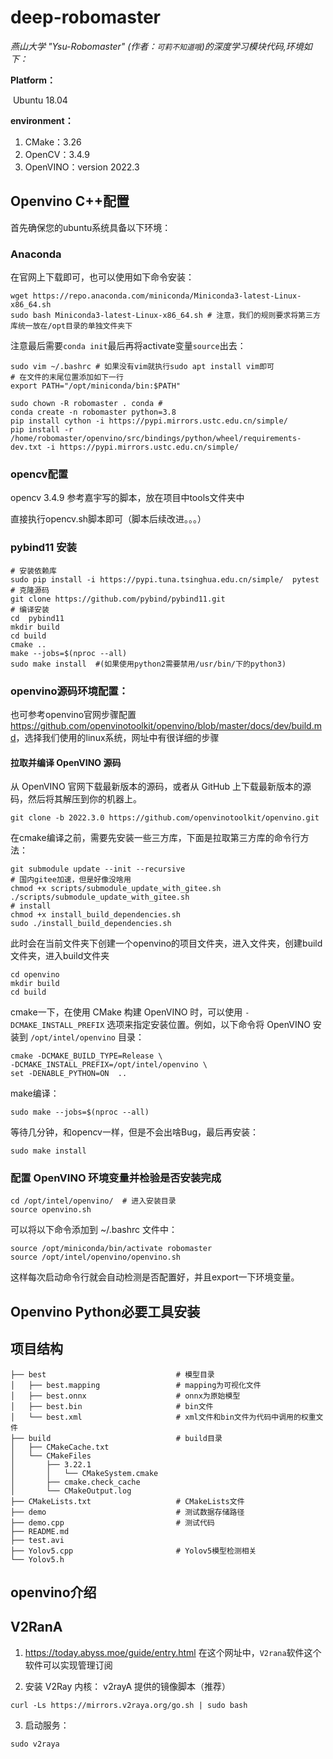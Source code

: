 # deep-robomaster

*燕山大学 "Ysu-Robomaster" (作者：`可莉不知道哦`)的深度学习模块代码,环境如下：*

**Platform：**

​ Ubuntu 18.04

**environment：**

1. CMake：3.26
2. OpenCV：3.4.9
3. OpenVINO：version 2022.3

## Openvino C++配置

首先确保您的ubuntu系统具备以下环境：

### Anaconda

在官网上下载即可，也可以使用如下命令安装：

```shell
wget https://repo.anaconda.com/miniconda/Miniconda3-latest-Linux-x86_64.sh
sudo bash Miniconda3-latest-Linux-x86_64.sh # 注意，我们的规则要求将第三方库统一放在/opt目录的单独文件夹下
```

注意最后需要`conda init`最后再将activate变量`source`出去：

```shell
sudo vim ~/.bashrc # 如果没有vim就执行sudo apt install vim即可
# 在文件的末尾位置添加如下一行
export PATH="/opt/miniconda/bin:$PATH"
```




```shell
sudo chown -R robomaster . conda # 
conda create -n robomaster python=3.8
pip install cython -i https://pypi.mirrors.ustc.edu.cn/simple/
pip install -r /home/robomaster/openvino/src/bindings/python/wheel/requirements-dev.txt -i https://pypi.mirrors.ustc.edu.cn/simple/
```

### opencv配置

opencv 3.4.9 参考嘉宇写的脚本，放在项目中tools文件夹中

直接执行opencv.sh脚本即可（脚本后续改进。。。）

### pybind11 安装

```shell
# 安装依赖库
sudo pip install -i https://pypi.tuna.tsinghua.edu.cn/simple/  pytest
# 克隆源码
git clone https://github.com/pybind/pybind11.git
# 编译安装
cd  pybind11
mkdir build
cd build
cmake ..
make --jobs=$(nproc --all)
sudo make install  #(如果使用python2需要禁用/usr/bin/下的python3)
```

### **openvino源码环境配置：**

也可参考openvino官网步骤配置<https://github.com/openvinotoolkit/openvino/blob/master/docs/dev/build.md>，选择我们使用的linux系统，网址中有很详细的步骤

#### 拉取并编译 OpenVINO 源码

从 OpenVINO 官网下载最新版本的源码，或者从 GitHub 上下载最新版本的源码，然后将其解压到你的机器上。

```shell
git clone -b 2022.3.0 https://github.com/openvinotoolkit/openvino.git
```

在cmake编译之前，需要先安装一些三方库，下面是拉取第三方库的命令行方法：

```shell
git submodule update --init --recursive
# 国内gitee加速，但是好像没啥用
chmod +x scripts/submodule_update_with_gitee.sh
./scripts/submodule_update_with_gitee.sh
# install
chmod +x install_build_dependencies.sh
sudo ./install_build_dependencies.sh
```

此时会在当前文件夹下创建一个openvino的项目文件夹，进入文件夹，创建build文件夹，进入build文件夹

```shell
cd openvino
mkdir build
cd build
```

cmake一下，在使用 CMake 构建 OpenVINO 时，可以使用 `-DCMAKE_INSTALL_PREFIX` 选项来指定安装位置。例如，以下命令将 OpenVINO 安装到 `/opt/intel/openvino` 目录：

```shell
cmake -DCMAKE_BUILD_TYPE=Release \
-DCMAKE_INSTALL_PREFIX=/opt/intel/openvino \
set -DENABLE_PYTHON=ON  ..
```

make编译：

```shell
sudo make --jobs=$(nproc --all)
```

等待几分钟，和opencv一样，但是不会出啥Bug，最后再安装：

```shell
sudo make install
```

### 配置 OpenVINO 环境变量并检验是否安装完成

```shell
cd /opt/intel/openvino/  # 进入安装目录
source openvino.sh
```

可以将以下命令添加到 ~/.bashrc 文件中：

```shell
source /opt/miniconda/bin/activate robomaster
source /opt/intel/openvino/openvino.sh
```

这样每次启动命令行就会自动检测是否配置好，并且export一下环境变量。

## Openvino Python必要工具安装

## 项目结构

```shell
├── best                             # 模型目录
│   ├── best.mapping                 # mapping为可视化文件
│   ├── best.onnx                    # onnx为原始模型
│   ├── best.bin                     # bin文件
│   └── best.xml                     # xml文件和bin文件为代码中调用的权重文件
├── build                            # build目录
│   ├── CMakeCache.txt
│   └── CMakeFiles
│       ├── 3.22.1
│       │   └── CMakeSystem.cmake
│       ├── cmake.check_cache
│       └── CMakeOutput.log
├── CMakeLists.txt                   # CMakeLists文件
├── demo                             # 测试数据存储路径
├── demo.cpp                         # 测试代码 
├── README.md
├── test.avi
├── Yolov5.cpp                       # Yolov5模型检测相关
└── Yolov5.h
```

## openvino介绍

## V2RanA

1. <https://today.abyss.moe/guide/entry.html> 在这个网址中，`V2rana`软件这个软件可以实现管理订阅

2. 安装 V2Ray 内核：
v2rayA 提供的镜像脚本（推荐）

```shell
curl -Ls https://mirrors.v2raya.org/go.sh | sudo bash
```

3. 启动服务：

```shell
sudo v2raya
```
